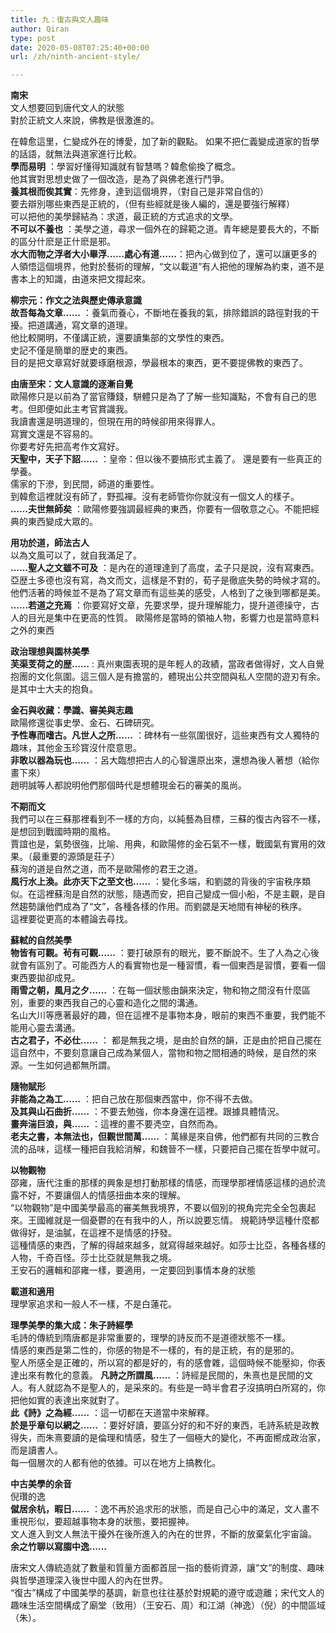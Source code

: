 ```yaml
---
title: 九：復古與文人趣味
author: Qiran
type: post
date: 2020-05-08T07:25:40+00:00
url: /zh/ninth-ancient-style/

---
```

**南宋**  
文人想要回到唐代文人的狀態  
對於正統文人來說，佛教是很激進的。

在韓愈這里，仁變成外在的博愛，加了新的觀點。 如果不把仁義變成道家的哲學的話語，就無法與道家進行比較。  
**學而易明**&nbsp;：學習好懂得知識就有智慧嗎？韓愈偷換了概念。  
他其實對思想史做了一個改造，是為了與佛老進行鬥爭。  
**養其根而俟其實**：先修身，達到這個境界，（對自己是非常自信的）  
要去辯別哪些東西是正統的，（但有些經就是後人編的，還是要強行解釋）  
可以把他的美學歸結為：求道，最正統的方式追求的文學。  
**不可以不養也**&nbsp;：美學之道，尋求一個外在的歸範之道。青年總是要長大的，不斷的區分什麽是正什麽是邪。  
**水大而物之浮者大小畢浮……處心有道……**：把內心做到位了，還可以讓更多的人領悟這個境界，他對於藝術的理解，“文以載道”有人把他的理解為約束，道不是書本上的知識，由道來把文撐起來。

**柳宗元：作文之法與歷史傳承意識**  
**故吾每為文章……** ：養氣而養心，不斷地在養我的氣，排除錯誤的路徑對我的干擾。把道講通，寫文章的道理。  
他比較開明，不僅講正統，還要讀集部的文學性的東西。  
史記不僅是簡單的歴史的東西。  
目的是把文章寫好就要琢磨根源，學最根本的東西，更不要提佛教的東西了。

**由唐至宋：文人意識的逐漸自覺**  
歐陽修只是以前為了當官賺錢，駢體只是為了了解一些知識點，不會有自己的思考。但即便如此主考官賞識我。  
我讀書還是明道理的，但現在用的時候卻用來得罪人。  
寫實文還是不容易的。  
你要考好先把高考作文寫好。  
**天聖中，天子下詔……**&nbsp;：皇帝：但以後不要搞形式主義了。 還是要有一些真正的學養。  
儒家的下滲，到民間，師道的重要性。  
到韓愈這裡就沒有師了，野孤襌。沒有老師管你你就沒有一個文人的樣子。  
**……夫世無師矣**&nbsp;：歐陽修要強調最經典的東西，你要有一個敬意之心。不能把經典的東西變成大眾的。

**用功於道，師法古人**  
以為文風可以了，就自我滿足了。  
**……聖人之文雖不可及**&nbsp;：是內在的道理達到了高度，孟子只是說，沒有寫東西。亞歴土多德也沒有寫，為文而文，這樣是不對的，荀子是徹底失勢的時候才寫的。  
他們活著的時候並不是為了寫文章而有這些美的感受，人格到了之後到哪都是美。  
**……若道之充焉**&nbsp;：你要寫好文章，先要求學，提升理解能力，提升道德操守，古人的目光是集中在更高的性質。 歐陽修是當時的領袖人物，影響力也是當時意料之外的東西

**政治理想與園林美學**  
**芙渠芰荷之的歴……**&nbsp;: 真州東園表現的是年輕人的政績，當政者做得好，文人自覺抱團的文化氛圍。這三個人是有擔當的，體現出公共空間與私人空間的遊刃有余。  
是其中士大夫的抱負。

**金石與收藏：學識、審美與志趣**  
歐陽修還從事史學、金石、石碑研究。  
**予性專而嗜古。凡世人之所……**&nbsp;：碑林有一些氛圍很好，這些東西有文人獨特的趣味，其他金玉珍寳沒什麼意思。  
**非敢以器為玩也……**&nbsp;：呂大臨想把古人的心智還原出來，還想為後人著想（給你畫下來）  
趙明誠等人都說明他們那個時代是想體現金石的審美的風尚。

**不期而文**  
我們可以在三蘇那裡看到不一樣的方向，以純藝為目標，三蘇的復古內容不一樣，是想回到戰國時期的風格。  
賈誼也是，氣勢很強，比喻、用典，和歐陽修的金石氣不一樣，戰國氣有實用的效果。（最重要的源頭是荘子）  
蘇洵的道是自然之道，而不是歐陽修的君王之道。  
**風行水上渙。此亦天下之至文也……** ：變化多端，和劉勰的背後的宇宙秩序類似。在這裡蘇洵是自然的狀態，隨遇而安，把自己變成一個小船，不是主觀，是自然趨勢讓他們成為了“文”，各種各樣的作用。而劉勰是天地間有神秘的秩序。  
這裡要從更高的本體論去尋找。

**蘇軾的自然美學**  
**物皆有可觀。茍有可觀……**&nbsp;：要打破原有的眼光，要不斷說不。生了人為之心後就會有區別了。可能西方人的看實物也是一種習慣，看一個東西是習慣，要看一個東西要拋卻成見。  
**雨雪之朝，風月之夕……**&nbsp;：在每一個狀態由韻來決定，物和物之間沒有什麼區別，重要的東西我自己的心靈和造化之間的溝通。  
名山大川等應著最好的趣，但在這裡不是事物本身，眼前的東西不重要，我們能不能用心靈去溝通。  
**古之君子，不必仕……**&nbsp;： 都是無我之境，是由於自然的韻，正是由於把自己擺在這自然中，不要刻意讓自己成為某個人，當物和物之間相通的時候，是自然的來源。一生如何過都無所謂。

**隨物賦形**  
**非能為之為工……**&nbsp;：把自己放在那個東西當中，你不得不去做。  
**及其與山石曲折……**&nbsp;：不要去勉強，你本身還在這裡。跟據具體情況。  
**畫奔湍巨浪，與……**&nbsp;：這裡的畫不要凴空，自然而為。  
**老夫之書，本無法也，但觀世間萬……**&nbsp;：萬緣是來自佛，他們都有共同的三教合流的品味，這樣一種把自我給消解，和魏晉不一樣，只要把自己擺在哲學中就可。

**以物觀物**  
邵雍，唐代注重的那樣的興象是想打動那樣的情感，而理學那裡情感這樣的過於流露不好，不要讓個人的情感扭曲本來的理解。  
“以物觀物”是中國美學最高的審美無我境界，不要以個別的視角完完全全包裹起來。王國維就是一個憂鬱的在有我中的人，所以說要忘情。 規範詩學這種什麼都做得好，是油膩，在這裡不是情感的抒發。  
這種情感的東西，了解的得越來越多，就寫得越來越好。如莎士比亞，各種各樣的人物，千奇百怪。莎士比亞就是無我之境。  
王安石的邏輯和邵雍一樣，要適用，一定要回到事情本身的狀態

**載道和適用**  
理學家追求和一般人不一樣，不是白蓮花。

**理學美學的集大成：朱子詩經學**  
毛詩的傳統到隋唐都是非常重要的，理學的詩反而不是道德狀態不一樣。  
情感的東西是第二性的，你感的物是不一樣的，有的是正統，有的是邪的。  
聖人所感全是正確的，所以寫的都是好的，有的感會雜，這個時候不能壓抑，你表達出來有教化的意義。&nbsp;**凡詩之所謂風……**&nbsp;：詩經是民間的，朱熹也是民間的文人。有人就認為不是聖人的，是采來的。有些是一時半會君子沒搞明白所寫的，你把他如實的表達出來就對了。  
**此《詩》之為經……**&nbsp;：這一切都在天道當中來解釋。  
**於是乎章句以網之……**&nbsp;：要好好讀，要區分好的和不好的東西，毛詩系統是政教得失，而朱熹要讀的是倫理和情感，發生了一個極大的變化，不再面嚮成政治家，而是讀書人。  
每一個層次的人都有他的依據。可以在地方上搞教化。

**中古美學的余音**  
倪瓚的逸  
**僦居余杭，暇日……** ：逸不再於追求形的狀態，而是自己心中的滿足，文人畫不重視形似，要超越事物本身的狀態，要把握神。  
文人進入到文人無法干擾外在後所進入的內在的世界，不斷的放棄氣化宇宙論。  
**余之竹聊以寫䐢中逸……**

唐宋文人傳統造就了數量和質量方面都首屈一指的藝術資源，讓“文”的制度、趣味與哲學道理深入後世中國人的內在世界。  
“復古”構成了中國美學的基調，新意也往往基於對規範的遵守或遊離；宋代文人的趣味生活空間構成了廟堂（致用）（王安石、周）和江湖（神逸）（倪）的中間區域（朱）。